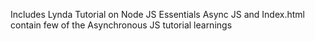 Includes Lynda Tutorial on Node JS Essentials
Async JS and Index.html contain few of the Asynchronous JS tutorial learnings
